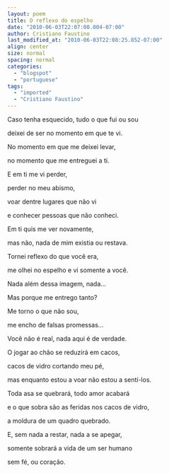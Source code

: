 ```yaml
---
layout: poem
title: O reflexo do espelho
date: "2010-06-03T22:07:00.004-07:00"
author: Cristiano Faustino
last_modified_at: "2010-06-03T22:08:25.852-07:00"
align: center
size: normal
spacing: normal
categories:
  - "blogspot"
  - "portuguese"
tags:
  - "imported"
  - "Cristiano Faustino"
---
```


Caso tenha esquecido, tudo o que fui ou sou

deixei de ser no momento em que te vi.

No momento em que me deixei levar,

no momento que me entreguei a ti.

E em ti me vi perder,

perder no meu abismo,

voar dentre lugares que não vi

e conhecer pessoas que não conheci.

Em ti quis me ver novamente,

mas não, nada de mim existia ou restava.

Tornei reflexo do que você era,

me olhei no espelho e vi somente a você.

Nada além dessa imagem, nada...

Mas porque me entrego tanto?

Me torno o que não sou,

me encho de falsas promessas...

Você não é real, nada aqui é de verdade.

O jogar ao chão se reduzirá em cacos,

cacos de vidro cortando meu pé,

mas enquanto estou a voar não estou a sentí-los.

Toda asa se quebrará, todo amor acabará

e o que sobra são as feridas nos cacos de vidro,

a moldura de um quadro quebrado.

E, sem nada a restar, nada a se apegar,

somente sobrará a vida de um ser humano

sem fé, ou coração.